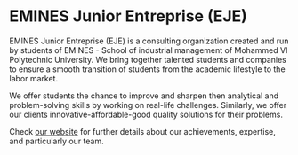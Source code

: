 # EMINES Junior Entreprise (EJE)

EMINES Junior Entreprise (EJE) is a consulting organization created and run by students of EMINES - School of industrial management of Mohammed VI Polytechnic University. 
We bring together talented students and companies to ensure a smooth transition of students from the academic lifestyle to the labor market. 

We offer students the chance to improve and sharpen then analytical and problem-solving skills by working on real-life challenges. 
Similarly, we offer our clients innovative-affordable-good quality solutions for their problems.


Check [our website](https://emines-je.com/) for further details about our achievements, expertise, and particularly our team.
